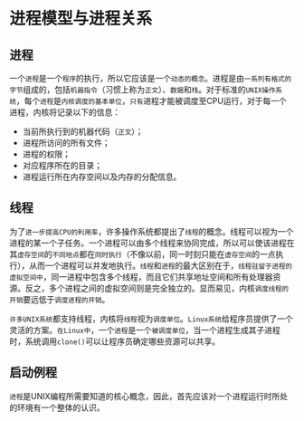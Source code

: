 
# 进程模型与进程关系


## 进程

一个`进程`是一个`程序`的执行，所以它应该是一个`动态的概念`。进程是由`一系列有格式的字节`组成的，包括`机器指令`（习惯上称为`正文`）、`数据`和`栈`。对于标准的`UNIX操作系统`，每个`进程`是`内核调度的基本单位`，`只有`进程才能被调度至CPU运行，对于每一个进程，内核将记录以下的信息：

- 当前所执行到的机器代码（`正文`）；
- 进程所访问的所有文件；
- 进程的权限；
- 对应程序所在的目录；
- 进程运行所在内存空间以及内存的分配信息。


## 线程

为了`进一步提高CPU的利用率`，许多操作系统都提出了`线程`的概念。线程可以视为一个进程的某一个子任务。一个进程可以由多个线程来协同完成，所以可以使该进程在其`虚存空间`的`不同地点`都在`同时执行`（不像以前，同一时刻只能在`虚存空间`的一点执行），从而一个进程可以并发地执行。`线程`和`进程`的最大区别在于，`线程驻留于进程的虚拟空间中`，同一进程中包含多个线程，而且它们共享地址空间和所有处理器资源。反之，多个进程之间的虚拟空间则是完全独立的。显而易见，内核`调度线程的开销`要远低于`调度进程的开销`。

`许多UNIX系统`都支持线程，内核将`线程`视为`调度单位`。`Linux系统`给程序员提供了一个灵活的方案。`在Linux中`，一个`进程`是一个`被调度单位`，当一个进程生成其子进程时，系统调用`clone()`可以让程序员确定哪些资源可以共享。


## 启动例程

`进程`是UNIX编程所需要知道的核心概念，因此，首先应该对一个进程运行时所处的环境有一个整体的认识。
